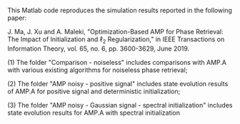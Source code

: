 This Matlab code reproduces the simulation results reported in the following paper:

J. Ma, J. Xu and A. Maleki, "Optimization-Based AMP for Phase Retrieval: The Impact of Initialization and $\ell_{2}$ Regularization," in IEEE Transactions on Information Theory, vol. 65, no. 6, pp. 3600-3629, June 2019.

  (1) The folder "Comparison - noiseless" includes comparisons with AMP.A with various existing algorithms for noiseless phase retrieval;
  
  (2) The folder "AMP noisy - positive signal" includes state evolution results of AMP.A for positive signal and deterministic initialization;
  
  (3) The folder "AMP noisy - Gaussian signal - spectral initialization" includes state evolution results for AMP.A with spectral initialization
